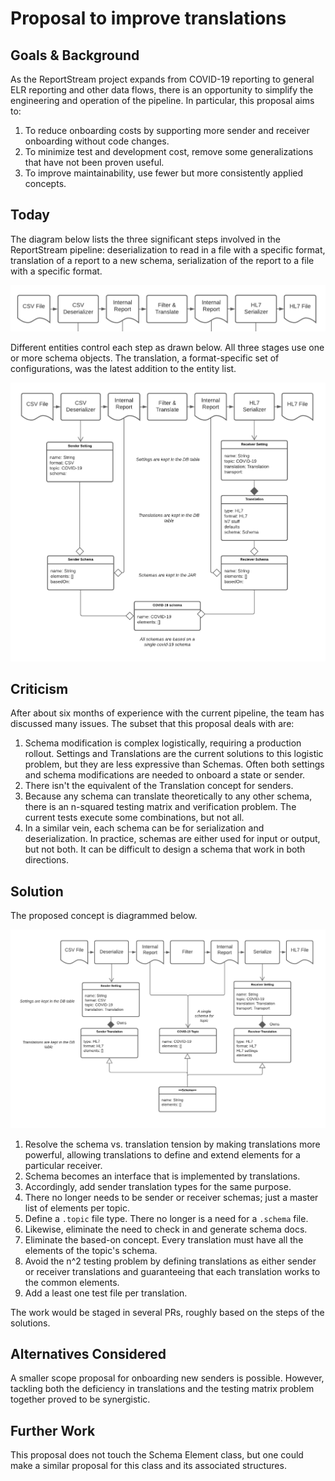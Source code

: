 # Proposal to improve translations

## Goals & Background
As the ReportStream project expands from COVID-19 reporting to general ELR reporting and other data flows, there is an opportunity to simplify the engineering and operation of the pipeline. In particular, this proposal aims to:
1. To reduce onboarding costs by supporting more sender and receiver onboarding without code changes.
2. To minimize test and development cost, remove some generalizations that have not been proven useful.
3. To improve maintainability, use fewer but more consistently applied concepts.

## Today
The diagram below lists the three significant steps involved in the ReportStream pipeline: deserialization to read in a file with a specific format, translation of a report to a new schema, serialization of the report to a file with a specific format.

![basic steps in the pipeline](Basic_steps.png)

Different entities control each step as drawn below. All three stages use one or more schema objects. The translation, a format-specific set of configurations, was the latest addition to the entity list.

![Details](Details_on_Transitions.png)

## Criticism
After about six months of experience with the current pipeline, the team has discussed many issues. The subset that this proposal deals with are:

1. Schema modification is complex logistically, requiring a production rollout. Settings and Translations are the current solutions to this logistic problem, but they are less expressive than Schemas. Often both settings and schema modifications are needed to onboard a state or sender.
2. There isn't the equivalent of the Translation concept for senders.
3. Because any schema can translate theoretically to any other schema, there is an n-squared testing matrix and verification problem. The current tests execute some combinations, but not all.
4. In a similar vein, each schema can be for serialization and deserialization. In practice, schemas are either used for input or output, but not both. It can be difficult to design a schema that work in both directions. 

## Solution
The proposed concept is diagrammed below.  

![Proposal](Proposal.png)

1. Resolve the schema vs. translation tension by making translations more powerful, allowing translations to define and extend elements for a particular receiver.
2. Schema becomes an interface that is implemented by translations. 
3. Accordingly, add sender translation types for the same purpose.
4. There no longer needs to be sender or receiver schemas; just a master list of elements per topic.
5. Define a `.topic` file type. There no longer is a need for a `.schema` file. 
6. Likewise, eliminate the need to check in and generate schema docs.
7. Eliminate the based-on concept. Every translation must have all the elements of the topic's schema.
8. Avoid the n^2 testing problem by defining translations as either sender or receiver translations and guaranteeing that each translation works to the common elements.
9. Add a least one test file per translation.

The work would be staged in several PRs, roughly based on the steps of the solutions.

## Alternatives Considered
A smaller scope proposal for onboarding new senders is possible. However, tackling both the deficiency in translations and the testing matrix problem together proved to be synergistic.

## Further Work
This proposal does not touch the Schema Element class, but one could make a similar proposal for this class and its associated structures. 
